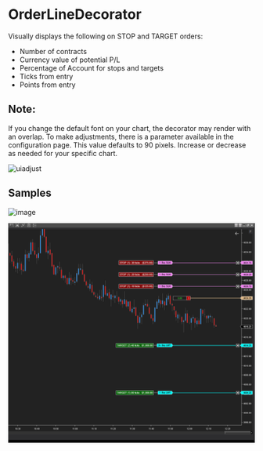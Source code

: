 # OrderLineDecorator

Visually displays the following on STOP and TARGET orders:
- Number of contracts
- Currency value of potential P/L 
- Percentage of Account for stops and targets
- Ticks from entry
- Points from entry

## Note:
If you change the default font on your chart, the decorator may render with an overlap. To make adjustments, there is a parameter available in the configuration page. This value defaults to 90 pixels. Increase or decrease as needed for your specific chart.

![uiadjust](https://github.com/OrderFlowTools/OrderLineDecorator/assets/25984676/616a278d-e4c6-4b63-82ab-6db935a4cf28)


## Samples
![image](https://github.com/OrderFlowTools/OrderLineDecorator/assets/25984676/8b759588-0a60-4a0a-ac3f-b51ea5c677ed)

![Screenshot](https://github.com/OrderFlowTools/screenshots/blob/main/orderlinedecorator/orderlinedecorator-screenshot.PNG)
